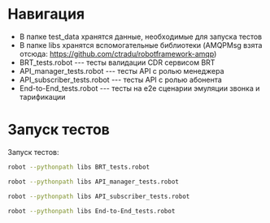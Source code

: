 # Навигация

* В папке test_data хранятся данные, необходимые для запуска тестов
* В папке libs хранятся вспомогательные библиотеки (AMQPMsg взята отсюда: https://github.com/ctradu/robotframework-amqp)
* BRT_tests.robot --- тесты валидации CDR сервисом BRT 
* API_manager_tests.robot --- тесты API с ролью менеджера
* API_subscriber_tests.robot --- тесты API с ролью абонента
* End-to-End_tests.robot --- тесты на e2e сценарии эмуляции звонка и тарификации

# Запуск тестов

Запуск тестов:

```sh
robot --pythonpath libs BRT_tests.robot 
```
```sh
robot --pythonpath libs API_manager_tests.robot 
```
```sh
robot --pythonpath libs API_subscriber_tests.robot 
```
```sh
robot --pythonpath libs End-to-End_tests.robot 
```